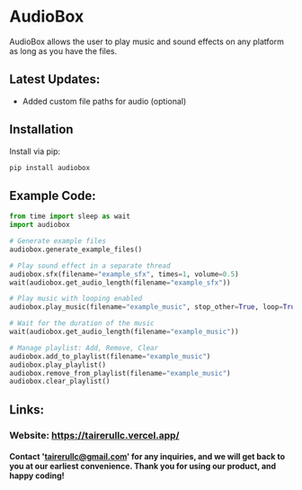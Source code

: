 # AudioBox

AudioBox allows the user to play music and sound effects on any platform as long as you have the files.

## Latest Updates: 
* Added custom file paths for audio (optional)

## Installation

Install via pip:

```bash
pip install audiobox
```

## Example Code: 

```python
from time import sleep as wait
import audiobox

# Generate example files
audiobox.generate_example_files()

# Play sound effect in a separate thread
audiobox.sfx(filename="example_sfx", times=1, volume=0.5)
wait(audiobox.get_audio_length(filename="example_sfx"))

# Play music with looping enabled
audiobox.play_music(filename="example_music", stop_other=True, loop=True)

# Wait for the duration of the music
wait(audiobox.get_audio_length(filename="example_music"))

# Manage playlist: Add, Remove, Clear
audiobox.add_to_playlist(filename="example_music")
audiobox.play_playlist()
audiobox.remove_from_playlist(filename="example_music")
audiobox.clear_playlist()
```

## Links: 
### Website: https://tairerullc.vercel.app/

#### Contact 'tairerullc@gmail.com' for any inquiries, and we will get back to you at our earliest convenience. Thank you for using our product, and happy coding!
